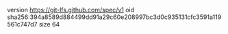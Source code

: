 version https://git-lfs.github.com/spec/v1
oid sha256:394a8589d884499dd91a29c60e208997bc3d0c935131cfc3591a119561c747d7
size 64
